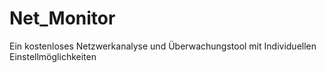 # Net_Monitor
Ein kostenloses Netzwerkanalyse und Überwachungstool mit Individuellen Einstellmöglichkeiten
